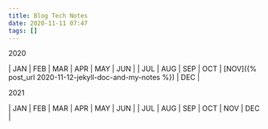 ```yaml
---
title: Blog Tech Notes
date: 2020-11-11 07:47
tags: []
---
```


2020

| JAN | FEB | MAR | APR | MAY | JUN |
| JUL | AUG | SEP | OCT | [NOV]({% post_url 2020-11-12-jekyll-doc-and-my-notes %}) | DEC |

2021

| JAN | FEB | MAR | APR | MAY | JUN |
| JUL | AUG | SEP | OCT | NOV | DEC |
